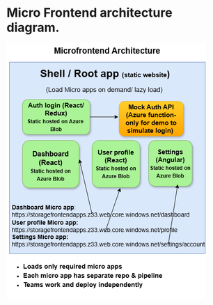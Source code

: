 # Micro Frontend architecture diagram. 
![Microfrontend Architecture](./images/microfrontend-architecture.png)
